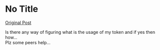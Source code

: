 # No Title

[Original Post](https://discourse.onlinedegree.iitm.ac.in/t/164277/497)

<p>Is there any way of figuring what is the usage of my token and if yes then how…<br>
Plz some peers help…</p>